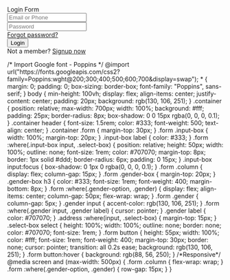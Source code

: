 <!DOCTYPE html>
<!-- Created By CodingLab - www.codinglabweb.com -->
<html lang="en" dir="ltr">
  <head>
    <meta charset="utf-8">
    <meta name="viewport" content="width=device-width, initial-scale=1.0">
     <title>Login Form | CodingLab</title> 
    <link rel="stylesheet" href="style.css">
    <link rel="stylesheet" href="https://cdnjs.cloudflare.com/ajax/libs/font-awesome/5.15.2/css/all.min.css"/>
  </head>
  <body>
    <div class="container">
      <div class="wrapper">
        <div class="title"><span>Login Form</span></div>
        <form action="#">
          <div class="row">
            <i class="fas fa-user"></i>
            <input type="text" placeholder="Email or Phone" required>
          </div>
          <div class="row">
            <i class="fas fa-lock"></i>
            <input type="password" placeholder="Password" required>
          </div>
          <div class="pass"><a href="#">Forgot password?</a></div>
          <div class="row button">
            <input type="submit" value="Login">
          </div>
          <div class="signup-link">Not a member? <a href="#">Signup now</a></div>
        </form>
      </div>
    </div>
  </body>
</html>
/* Import Google font - Poppins */
@import url("https://fonts.googleapis.com/css2?family=Poppins:wght@200;300;400;500;600;700&display=swap");
* {
  margin: 0;
  padding: 0;
  box-sizing: border-box;
  font-family: "Poppins", sans-serif;
}
body {
  min-height: 100vh;
  display: flex;
  align-items: center;
  justify-content: center;
  padding: 20px;
  background: rgb(130, 106, 251);
}
.container {
  position: relative;
  max-width: 700px;
  width: 100%;
  background: #fff;
  padding: 25px;
  border-radius: 8px;
  box-shadow: 0 0 15px rgba(0, 0, 0, 0.1);
}
.container header {
  font-size: 1.5rem;
  color: #333;
  font-weight: 500;
  text-align: center;
}
.container .form {
  margin-top: 30px;
}
.form .input-box {
  width: 100%;
  margin-top: 20px;
}
.input-box label {
  color: #333;
}
.form :where(.input-box input, .select-box) {
  position: relative;
  height: 50px;
  width: 100%;
  outline: none;
  font-size: 1rem;
  color: #707070;
  margin-top: 8px;
  border: 1px solid #ddd;
  border-radius: 6px;
  padding: 0 15px;
}
.input-box input:focus {
  box-shadow: 0 1px 0 rgba(0, 0, 0, 0.1);
}
.form .column {
  display: flex;
  column-gap: 15px;
}
.form .gender-box {
  margin-top: 20px;
}
.gender-box h3 {
  color: #333;
  font-size: 1rem;
  font-weight: 400;
  margin-bottom: 8px;
}
.form :where(.gender-option, .gender) {
  display: flex;
  align-items: center;
  column-gap: 50px;
  flex-wrap: wrap;
}
.form .gender {
  column-gap: 5px;
}
.gender input {
  accent-color: rgb(130, 106, 251);
}
.form :where(.gender input, .gender label) {
  cursor: pointer;
}
.gender label {
  color: #707070;
}
.address :where(input, .select-box) {
  margin-top: 15px;
}
.select-box select {
  height: 100%;
  width: 100%;
  outline: none;
  border: none;
  color: #707070;
  font-size: 1rem;
}
.form button {
  height: 55px;
  width: 100%;
  color: #fff;
  font-size: 1rem;
  font-weight: 400;
  margin-top: 30px;
  border: none;
  cursor: pointer;
  transition: all 0.2s ease;
  background: rgb(130, 106, 251);
}
.form button:hover {
  background: rgb(88, 56, 250);
}
/*Responsive*/
@media screen and (max-width: 500px) {
  .form .column {
    flex-wrap: wrap;
  }
  .form :where(.gender-option, .gender) {
    row-gap: 15px;
  }
}
